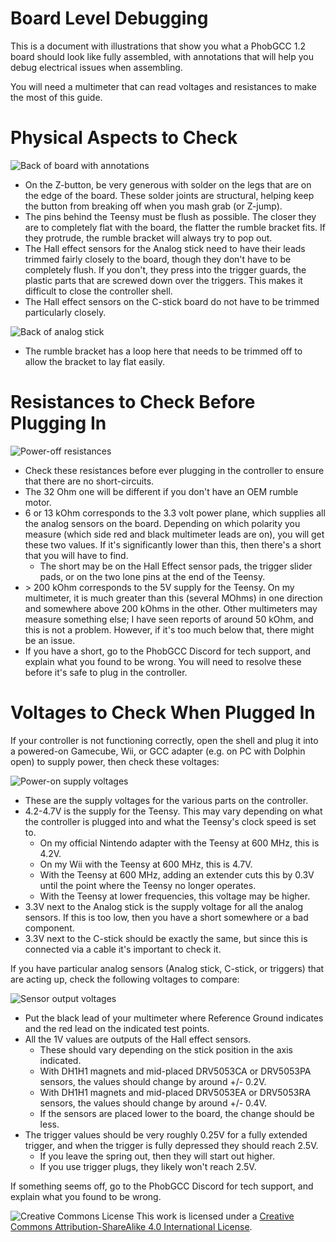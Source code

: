 # Board Level Debugging

This is a document with illustrations that show you what a PhobGCC 1.2 board should look like fully assembled, with annotations that will help you debug electrical issues when assembling.

You will need a multimeter that can read voltages and resistances to make the most of this guide.

# Physical Aspects to Check

![Back of board with annotations](https://github.com/PhobGCC/PhobGCC-doc/blob/main/For_Makers/BoardPics/1.2.1_Back_Annotated.jpg?raw=true)

* On the Z-button, be very generous with solder on the legs that are on the edge of the board. These solder joints are structural, helping keep the button from breaking off when you mash grab (or Z-jump).
* The pins behind the Teensy must be flush as possible. The closer they are to completely flat with the board, the flatter the rumble bracket fits. If they protrude, the rumble bracket will always try to pop out.
* The Hall effect sensors for the Analog stick need to have their leads trimmed fairly closely to the board, though they don't have to be completely flush. If you don't, they press into the trigger guards, the plastic parts that are screwed down over the triggers. This makes it difficult to close the controller shell.
* The Hall effect sensors on the C-stick board do not have to be trimmed particularly closely.

![Back of analog stick](https://github.com/PhobGCC/PhobGCC-doc/blob/main/For_Makers/BoardPics/1.2.1_Back_Rumble_Trim.jpg?raw=true)

* The rumble bracket has a loop here that needs to be trimmed off to allow the bracket to lay flat easily.

# Resistances to Check Before Plugging In

![Power-off resistances](https://github.com/PhobGCC/PhobGCC-doc/blob/main/For_Makers/BoardPics/1.2.1_Front_Power_Resistances.jpg?raw=true)

* Check these resistances before ever plugging in the controller to ensure that there are no short-circuits.
* The 32 Ohm one will be different if you don't have an OEM rumble motor.
* 6 or 13 kOhm corresponds to the 3.3 volt power plane, which supplies all the analog sensors on the board. Depending on which polarity you measure (which side red and black multimeter leads are on), you will get these two values. If it's significantly lower than this, then there's a short that you will have to find.
  * The short may be on the Hall Effect sensor pads, the trigger slider pads, or on the two lone pins at the end of the Teensy.
* \> 200 kOhm corresponds to the 5V supply for the Teensy. On my multimeter, it is much greater than this (several MOhms) in one direction and somewhere above 200 kOhms in the other. Other multimeters may measure something else; I have seen reports of around 50 kOhm, and this is not a problem. However, if it's too much below that, there might be an issue.
* If you have a short, go to the PhobGCC Discord for tech support, and explain what you found to be wrong. You will need to resolve these before it's safe to plug in the controller.

# Voltages to Check When Plugged In

If your controller is not functioning correctly, open the shell and plug it into a powered-on Gamecube, Wii, or GCC adapter (e.g. on PC with Dolphin open) to supply power, then check these voltages:

![Power-on supply voltages](https://github.com/PhobGCC/PhobGCC-doc/blob/main/For_Makers/BoardPics/1.2.1_Front_Power_Voltages.jpg?raw=true)

* These are the supply voltages for the various parts on the controller.
* 4.2-4.7V is the supply for the Teensy. This may vary depending on what the controller is plugged into and what the Teensy's clock speed is set to.
  * On my official Nintendo adapter with the Teensy at 600 MHz, this is 4.2V.
  * On my Wii with the Teensy at 600 MHz, this is 4.7V.
  * With the Teensy at 600 MHz, adding an extender cuts this by 0.3V until the point where the Teensy no longer operates.
  * With the Teensy at lower frequencies, this voltage may be higher.
* 3.3V next to the Analog stick is the supply voltage for all the analog sensors. If this is too low, then you have a short somewhere or a bad component.
* 3.3V next to the C-stick should be exactly the same, but since this is connected via a cable it's important to check it.

If you have particular analog sensors (Analog stick, C-stick, or triggers) that are acting up, check the following voltages to compare:

![Sensor output voltages](https://github.com/PhobGCC/PhobGCC-doc/blob/main/For_Makers/BoardPics/1.2.1_Front_Analog_Voltages.jpg?raw=true)

* Put the black lead of your multimeter where Reference Ground indicates and the red lead on the indicated test points.
* All the 1V values are outputs of the Hall effect sensors.
  * These should vary depending on the stick position in the axis indicated.
  * With DH1H1 magnets and mid-placed DRV5053CA or DRV5053PA sensors, the values should change by around +/- 0.2V.
  * With DH1H1 magnets and mid-placed DRV5053EA or DRV5053RA sensors, the values should change by around +/- 0.4V.
  * If the sensors are placed lower to the board, the change should be less.
* The trigger values should be very roughly 0.25V for a fully extended trigger, and when the trigger is fully depressed they should reach 2.5V.
  * If you leave the spring out, then they will start out higher.
  * If you use trigger plugs, they likely won't reach 2.5V.

If something seems off, go to the PhobGCC Discord for tech support, and explain what you found to be wrong.

![Creative Commons License](https://i.creativecommons.org/l/by-sa/4.0/88x31.png)
This work is licensed under a [Creative Commons Attribution-ShareAlike 4.0 International License](http://creativecommons.org/licenses/by-sa/4.0/).
